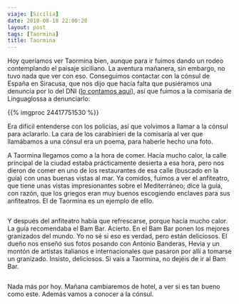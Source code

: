 ```yaml
---
viaje: [Sicilia]
date: 2010-08-18 22:00:20
layout: post
tags: [Taormina]
title: Taormina
---
```

<p>Hoy queríamos ver Taormina bien, aunque para ir fuimos dando un rodeo contemplando el paisaje siciliano. La aventura mañanera, sin embargo, no tuvo nada que ver con eso. Conseguimos contactar con la cónsul de España en Siracusa, que nos dijo que hacía falta que pusiéramos una denuncia por lo del DNI (<a title="Ya estamos en Sicilia" href="https://www.kmc2.tk/2010/08/14/ya-estamos-en-sicilia/">lo contamos aquí</a>), así que fuimos a la comisaría de Linguaglossa a denunciarlo:</p>

{{% imgproc 24417751530 %}}

<p>Era difícil entenderse con los policías, así que volvimos a llamar a la cónsul para aclararlo. La cara de los carabinieri de la comisaría al ver que llamábamos a una cónsul era un poema, para haberle hecho una foto.</p>
<p>A Taormina llegamos como a la hora de comer. Hacía mucho calor, la calle principal de la ciudad estaba prácticamente desierta a esa hora, pero nos dieron de comer en uno de los restaurantes de esa calle (buscado en la guía) con unas buenas vistas al mar. Ya comidos, fuimos a ver el anfiteatro, que tiene unas vistas impresionantes sobre el Mediterráneo; dice la guía, con razón, que los griegos eran muy buenos escogiendo enclaves para sus anfiteatros. El de Taormina es un ejemplo de elllo.</p>
<p><img src="https://lh5.ggpht.com/Wzb99Z6UEKWHAKHBnW0PvRMtEvVR9Nc2jNOLTMNA7Gq5hwzNAQoq4EETPLjJdy7tuUxgRGw7Pc8hwsajvaEtpA" alt="" data-key="5150105"></p>
<p>Y después del anfiteatro había que refrescarse, porque hacía mucho calor. La guía recomendaba el Bam Bar. Acierto. En el Bam Bar ponen los mejores granizados del mundo. Yo no sé si eso es verdad, pero están deliciosos. El dueño nos enseñó sus fotos posando con Antonio Banderas, Hevia y un montón de artistas italianos e internacionales que pasaron por allí a tomarse un granizado. Insisto, deliciosos. Si vais a Taormina, no dejéis de ir al Bam Bar.</p>
<p><img src="https://lh3.ggpht.com/wn7gNH9xks9Ev3RWjChuP65r94IoTiqhImHOWHnp2S8dzIagbeGqmDKtdRb3v2HvBJq2EqU_NHgrm35zuZg" alt="" data-key="6070008"></p>
<p>Nada más por hoy. Mañana cambiaremos de hotel, a ver si es tan bueno como este. Además vamos a conocer a la cónsul.</p>